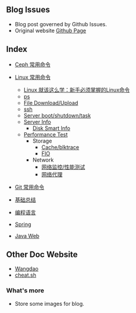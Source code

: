 ## Blog Issues
- Blog post governed by Github Issues.
- Original website [Github Page](https://zjs1224522500.github.io)

## Index
- [Ceph 常用命令](https://github.com/zjs1224522500/BlogIssue/issues/18)
- [Linux 常用命令](https://github.com/zjs1224522500/BlogIssue/issues/17)
  - [Linux 就该这么学：新手必须掌握的Linux命令](https://www.linuxprobe.com/chapter-02.html)
  - [ps](https://github.com/zjs1224522500/BlogIssue/issues/17#issue-467810334)
  - [File Download/Upload](https://github.com/zjs1224522500/BlogIssue/issues/17#issuecomment-552468496)
  - [ssh](https://github.com/zjs1224522500/BlogIssue/issues/17#issuecomment-603275584)
  - [Server boot/shutdown/task](https://github.com/zjs1224522500/BlogIssue/issues/17#issuecomment-653284404)
  - [Server Info](https://github.com/zjs1224522500/BlogIssue/issues/17#issuecomment-555008175)
    - [Disk Smart Info](https://github.com/zjs1224522500/BlogIssue/issues/17#issuecomment-927256055) 
  - [Performance Test]()
    - Storage
      - [Cache/blktrace](https://github.com/zjs1224522500/BlogIssue/issues/17#issuecomment-669746771)
      - [FIO](https://github.com/zjs1224522500/BlogIssue/issues/17#issuecomment-683724376)
    - Network
      - [网络监控/性能测试](https://github.com/zjs1224522500/BlogIssue/issues/17#issuecomment-763738604)
      - [网络代理](https://github.com/zjs1224522500/BlogIssue/issues/17#issuecomment-763739320)

- [Git 常用命令](https://github.com/zjs1224522500/BlogIssue/issues/14)
- [基础总结](https://github.com/zjs1224522500/BlogIssue/labels/%E5%9F%BA%E7%A1%80%E6%80%BB%E7%BB%93)
- [编程语言](https://github.com/zjs1224522500/BlogIssue/issues?q=label%3A%E7%BC%96%E7%A8%8B%E8%AF%AD%E8%A8%80)
- [Spring](https://github.com/zjs1224522500/BlogIssue/issues?q=is%3Aissue+is%3Aopen+label%3ASpring)
- [Java Web](https://github.com/zjs1224522500/BlogIssue/labels/JavaWeb)

## Other Doc Website
- [Wangdao](https://wangdoc.com/)
- [cheat.sh](https://github.com/chubin/cheat.sh)

### What's more
- Store some images for blog.
